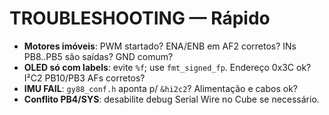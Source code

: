 # TROUBLESHOOTING — Rápido

- **Motores imóveis**: PWM startado? ENA/ENB em AF2 corretos? INs PB8..PB5 são saídas? GND comum?
- **OLED só com labels**: evite `%f`; use `fmt_signed_fp`. Endereço 0x3C ok? I²C2 PB10/PB3 AFs corretos?
- **IMU FAIL**: `gy88_conf.h` aponta p/ `&hi2c2`? Alimentação e cabos ok?
- **Conflito PB4/SYS**: desabilite debug Serial Wire no Cube se necessário.
